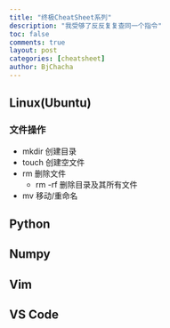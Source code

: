 ```yaml
---
title: "终极CheatSheet系列"
description: "我受够了反反复复查同一个指令"
toc: false
comments: true
layout: post
categories: [cheatsheet]
author: BjChacha
---
```


## Linux(Ubuntu) 
### 文件操作
- mkdir 创建目录
- touch 创建空文件
- rm 删除文件
  - rm -rf 删除目录及其所有文件
- mv 移动/重命名

## Python

## Numpy

## Vim

## VS Code